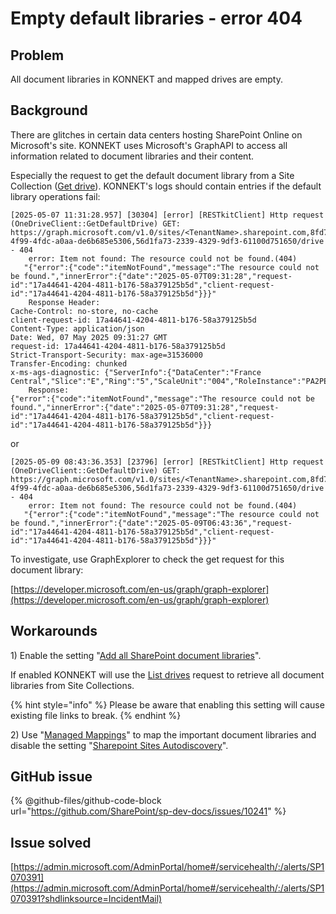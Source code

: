 # Empty default libraries - error 404

## Problem

All document libraries in KONNEKT and mapped drives are empty.

## Background

There are glitches in certain data centers hosting SharePoint Online on Microsoft's site. KONNEKT uses Microsoft's GraphAPI to access all information related to document libraries and their content.

Especially the request to get the default document library from a Site Collection ([Get drive](https://learn.microsoft.com/en-us/graph/api/drive-get)). KONNEKT's logs should contain entries if the default library operations fail:&#x20;

```
[2025-05-07 11:31:28.957] [30304] [error] [RESTkitClient] Http request (OneDriveClient::GetDefaultDrive) GET: https://graph.microsoft.com/v1.0/sites/<TenantName>.sharepoint.com,8fd7d761-4f99-4fdc-a0aa-de6b685e5306,56d1fa73-2339-4329-9df3-61100d751650/drive - 404
    error: Item not found: The resource could not be found.(404)
   "{"error":{"code":"itemNotFound","message":"The resource could not be found.","innerError":{"date":"2025-05-07T09:31:28","request-id":"17a44641-4204-4811-b176-58a379125b5d","client-request-id":"17a44641-4204-4811-b176-58a379125b5d"}}}"
    Response Header:
Cache-Control: no-store, no-cache
client-request-id: 17a44641-4204-4811-b176-58a379125b5d
Content-Type: application/json
Date: Wed, 07 May 2025 09:31:27 GMT
request-id: 17a44641-4204-4811-b176-58a379125b5d
Strict-Transport-Security: max-age=31536000
Transfer-Encoding: chunked
x-ms-ags-diagnostic: {"ServerInfo":{"DataCenter":"France Central","Slice":"E","Ring":"5","ScaleUnit":"004","RoleInstance":"PA2PEPF00011C65"}}
    Response:
{"error":{"code":"itemNotFound","message":"The resource could not be found.","innerError":{"date":"2025-05-07T09:31:28","request-id":"17a44641-4204-4811-b176-58a379125b5d","client-request-id":"17a44641-4204-4811-b176-58a379125b5d"}}}
```

or

```
[2025-05-09 08:43:36.353] [23796] [error] [RESTkitClient] Http request (OneDriveClient::GetDefaultDrive) GET: https://graph.microsoft.com/v1.0/sites/<TenantName>.sharepoint.com,8fd7d761-4f99-4fdc-a0aa-de6b685e5306,56d1fa73-2339-4329-9df3-61100d751650/drive - 404
    error: Item not found: The resource could not be found.(404)
   "{"error":{"code":"itemNotFound","message":"The resource could not be found.","innerError":{"date":"2025-05-09T06:43:36","request-id":"17a44641-4204-4811-b176-58a379125b5d","client-request-id":"17a44641-4204-4811-b176-58a379125b5d"}}}"
```



To investigate, use GraphExplorer to check the get request for this document library:

[https://developer.microsoft.com/en-us/graph/graph-explorer](https://developer.microsoft.com/en-us/graph/graph-explorer)

## Workarounds

1\) Enable the setting "[Add all SharePoint document libraries](https://docs.konnekt.io/configuration/mappings/auto-mapping#map-all-document-libraries)".

If enabled KONNEKT will use the [List drives](https://learn.microsoft.com/en-us/graph/api/drive-list?view=graph-rest-1.0\&tabs=http) request to retrieve all document libraries from Site Collections.

{% hint style="info" %}
Please be aware that enabling this setting will cause existing file links to break.
{% endhint %}

2\) Use "[Managed Mappings](../../../configuration/mappings/administrative-mappings.md)" to map the important document libraries and disable the setting "[Sharepoint Sites Autodiscovery](https://docs.konnekt.io/configuration/mappings/auto-mapping#map-all-document-libraries)".

## GitHub issue

{% @github-files/github-code-block url="https://github.com/SharePoint/sp-dev-docs/issues/10241" %}

## Issue solved

[https://admin.microsoft.com/AdminPortal/home#/servicehealth/:/alerts/SP1070391](https://admin.microsoft.com/AdminPortal/home#/servicehealth/:/alerts/SP1070391?shdlinksource=IncidentMail)

